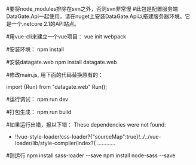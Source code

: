 ﻿#要将node_modules排除在svn之外，否则svn非常慢
#此包是配置服务端DataGate.Api一起使用，请在nuget上安装DataGate.Api以搭建服务器环境。它是一个.netcore 2.1的API站点。

#用vue-cli来建立一个vue项目：
vue init webpack

#安装环境：
npm install

#安装datagate.web
npm install datagate.web

#修改main.js, 用下面的代码替换原有的：

import {Run} from "datagate.web"
Run();

#运行调试：
npm run dev

#打包生成：
npm run build 

#如果运行出错，报以下错：
These dependencies were not found:

* !!vue-style-loader!css-loader?{"sourceMap":true}!../../vue-loader/lib/style-compiler/index?{ ............

#则运行
npm install sass-loader --save
npm install node-sass --save
